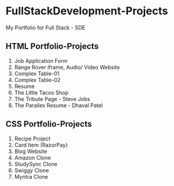 # FullStackDevelopment-Projects
My Portfolio for Full Stack - SDE

## HTML Portfolio-Projects
1. Job Application Form
2. Range Rover iframe, Audio/ Video Website
3. Complex Table-01
4. Complex Table-02
5. Resume
6. The Little Tacos Shop
7. The Tribute Page - Steve Jobs
8. The Parallex Resume - Dhaval Patel

## CSS Portfolio-Projects
1. Recipe Project
2. Card Item (RazorPay)
3. Blog Website
4. Amazon Clone
5. StudySync Clone
6. Swiggy Clone
7. Myntra Clone
   

